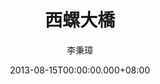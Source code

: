 ---
issue: 32
title: 西螺大橋
author: 李秉璋
language: 詔安
date: 2013-08-15T00:00:00.000+08:00
topic: 文史
difficulty: 1
wikidata: Q98095836
wikidata_link: https://www.wikidata.org/wiki/Q98095836
---